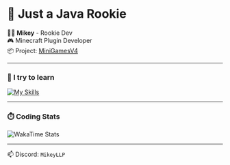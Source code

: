 # 🚀 Just a Java Rookie

🧑‍💻 **Mikey** - Rookie Dev  
🎮 Minecraft Plugin Developer  
📦 Project: [MiniGamesV4](https://github.com/MikeyLLP/MiniGamesV4)

---

### 🧠 I try to learn

[![My Skills](https://skillicons.dev/icons?i=java,kotlin,mysql,sqlite&theme=dark)](https://skillicons.dev)

---

### ⏱️ Coding Stats

![WakaTime Stats](https://github-readme-stats.vercel.app/api/wakatime?username=@MikeyLLP&theme=tokyonight&layout=compact&langs_count=10&hide_title=true)

---

📫 Discord: `MikeyLLP`
